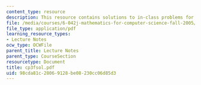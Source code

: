 ```yaml
---
content_type: resource
description: This resource contains solutions to in-class problems for week 3, friday.
file: /media/courses/6-042j-mathematics-for-computer-science-fall-2005/98cda81c28069128be08230cc06d85d3_cp3fsol.pdf
file_type: application/pdf
learning_resource_types:
- Lecture Notes
ocw_type: OCWFile
parent_title: Lecture Notes
parent_type: CourseSection
resourcetype: Document
title: cp3fsol.pdf
uid: 98cda81c-2806-9128-be08-230cc06d85d3
---
```

